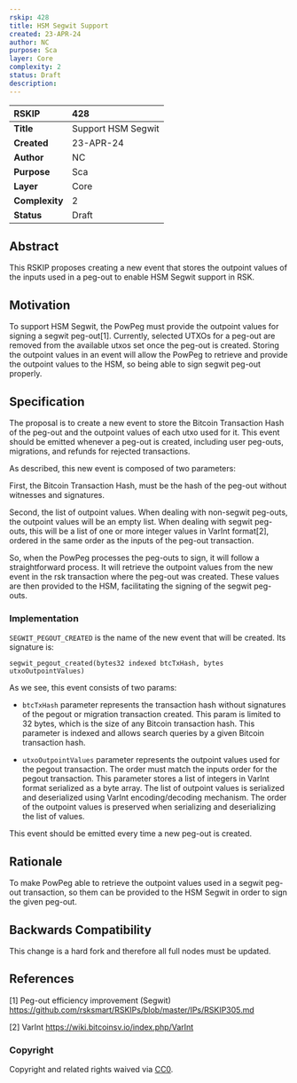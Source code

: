```yaml
---
rskip: 428
title: HSM Segwit Support
created: 23-APR-24
author: NC
purpose: Sca
layer: Core 
complexity: 2
status: Draft
description: 
---
```


|RSKIP          | 428                |
| :------------ |:-------------------|
|**Title**      | Support HSM Segwit |
|**Created**    | 23-APR-24          |
|**Author**     | NC                 |
|**Purpose**    | Sca                |
|**Layer**      | Core               |
|**Complexity** | 2                  |
|**Status**     | Draft              |

## Abstract

This RSKIP proposes creating a new event that stores the outpoint values of the inputs used in a 
peg-out to enable HSM Segwit support in RSK.

## Motivation

To support HSM Segwit, the PowPeg must provide the outpoint values for signing a segwit peg-out[1].
Currently, selected UTXOs for a peg-out are removed from the available utxos set once 
the peg-out is created. Storing the outpoint values in an event will allow the PowPeg to retrieve 
and provide the outpoint values to the HSM, so being able to sign segwit peg-out properly.

## Specification

The proposal is to create a new event to store the Bitcoin Transaction Hash of the peg-out and 
the outpoint values of each utxo used for it. This event should be emitted whenever a peg-out is 
created, including user peg-outs, migrations, and refunds for rejected transactions.

As described, this new event is composed of two parameters:

First, the Bitcoin Transaction Hash, must be the hash of the peg-out without witnesses and 
signatures.

Second, the list of outpoint values. When dealing with non-segwit peg-outs, the outpoint values will
be an empty list. When dealing with segwit peg-outs, this will be a list of one or more integer 
values in VarInt format[2], ordered in the same order as the inputs of the peg-out transaction.

So, when the PowPeg processes the peg-outs to sign, it will follow a straightforward process. 
It will retrieve the outpoint values from the new event in the rsk transaction where the peg-out 
was created. These values are then provided to the HSM, facilitating the signing of the segwit 
peg-outs.


### Implementation

`SEGWIT_PEGOUT_CREATED` is the name of the new event that will be created. Its signature is:

```
segwit_pegout_created(bytes32 indexed btcTxHash, bytes utxoOutpointValues)
```

As we see, this event consists of two params:

- `btcTxHash` parameter represents the transaction hash without signatures of the pegout or 
migration transaction created. This param is limited to 32 bytes, which is the size of any Bitcoin
transaction hash. This parameter is indexed and allows search queries by a given Bitcoin transaction hash.


- `utxoOutpointValues` parameter represents the outpoint values used for the pegout transaction. 
The order must match the inputs order for the pegout transaction. This parameter stores a list of 
integers in VarInt format serialized as a byte array. The list of outpoint values is serialized and
deserialized using VarInt encoding/decoding mechanism. The order of the outpoint values is preserved
when serializing and deserializing the list of values.

This event should be emitted every time a new peg-out is created.


## Rationale

To make PowPeg able to retrieve the outpoint values used in a segwit peg-out transaction, so them can be 
provided to the HSM Segwit in order to sign the given peg-out.

## Backwards Compatibility

This change is a hard fork and therefore all full nodes must be updated.

## References

[1] Peg-out efficiency improvement (Segwit) https://github.com/rsksmart/RSKIPs/blob/master/IPs/RSKIP305.md

[2] VarInt https://wiki.bitcoinsv.io/index.php/VarInt

### Copyright

Copyright and related rights waived via [CC0](https://creativecommons.org/publicdomain/zero/1.0/).
